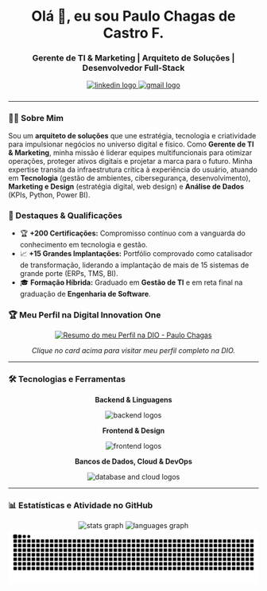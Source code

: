 <h1 align="center">Olá 👋, eu sou Paulo Chagas de Castro F.</h1>
<h3 align="center">Gerente de TI & Marketing | Arquiteto de Soluções | Desenvolvedor Full-Stack</h3>

<div align="center" style="margin-top: 1rem; margin-bottom: 1.5rem;">
  <a href="https://linkedin.com/in/paulo-chagas-de-castro-filho-0555a3213" target="_blank">
    <img src="https://img.shields.io/static/v1?message=LinkedIn&logo=linkedin&label=&color=0077B5&logoColor=white&labelColor=&style=for-the-badge" height="30" alt="linkedin logo"  />
  </a>
  <a href="mailto:castroghost2@gmail.com" target="_blank">
    <img src="https://img.shields.io/static/v1?message=Email&logo=gmail&label=&color=D14836&logoColor=white&labelColor=&style=for-the-badge" height="30" alt="gmail logo" />
  </a>
</div>

---

### 👨‍💻 Sobre Mim
Sou um **arquiteto de soluções** que une estratégia, tecnologia e criatividade para impulsionar negócios no universo digital e físico. Como **Gerente de TI & Marketing**, minha missão é liderar equipes multifuncionais para otimizar operações, proteger ativos digitais e projetar a marca para o futuro. Minha expertise transita da infraestrutura crítica à experiência do usuário, atuando em **Tecnologia** (gestão de ambientes, cibersegurança, desenvolvimento), **Marketing e Design** (estratégia digital, web design) e **Análise de Dados** (KPIs, Python, Power BI).

### 🚀 Destaques & Qualificações
- 🏆 **+200 Certificações:** Compromisso contínuo com a vanguarda do conhecimento em tecnologia e gestão.
- 📈 **+15 Grandes Implantações:** Portfólio comprovado como catalisador de transformação, liderando a implantação de mais de 15 sistemas de grande porte (ERPs, TMS, BI).
- 🎓 **Formação Híbrida:** Graduado em **Gestão de TI** e em reta final na graduação de **Engenharia de Software**.

### 🏆 Meu Perfil na Digital Innovation One
<div align="center">
  <a href="https://www.dio.me/users/paulo_chagas" target="_blank">
    <img src="LINK_DA_IMAGEM_DO_PERFIL_DIO_NO_GITHUB" alt="Resumo do meu Perfil na DIO - Paulo Chagas"/>
  </a>
  <p><i>Clique no card acima para visitar meu perfil completo na DIO.</i></p>
</div>

---

### 🛠️ Tecnologias e Ferramentas
<div align="center">
  <p><b>Backend & Linguagens</b></p>
  <img src="https://skillicons.dev/icons?i=java,spring,nodejs,go,python,rust,cpp,bash" height="50" alt="backend logos"  />
  <p><b>Frontend & Design</b></p>
  <img src="https://skillicons.dev/icons?i=react,angular,ts,js,html,css,tailwind,figma,photoshop" height="50" alt="frontend logos"  />
  <p><b>Bancos de Dados, Cloud & DevOps</b></p>
  <img src="https://skillicons.dev/icons?i=oracle,mysql,postgres,mongodb,docker,aws,azure" height="50" alt="database and cloud logos"  />
</div>

---

### 📊 Estatísticas e Atividade no GitHub

<div align="center">
  <img src="https://github-readme-stats.vercel.app/api?username=Dev-Universe-Castro&hide_title=false&hide_rank=false&show_icons=true&include_all_commits=true&count_private=true&disable_animations=false&theme=dracula&locale=pt-br&hide_border=false" height="150" alt="stats graph"  />
  <img src="https://github-readme-stats.vercel.app/api/top-langs?username=Dev-Universe-Castro&locale=pt-br&hide_title=false&layout=compact&card_width=320&langs_count=5&theme=dracula&hide_border=false" height="150" alt="languages graph"  />
</div>

<picture>
  <source media="(prefers-color-scheme: dark)" srcset="https://raw.githubusercontent.com/Dev-Universe-Castro/Dev-Universe-Castro/output/pacman-contribution-graph-dark.svg">
  <source media="(prefers-color-scheme: light)" srcset="https://raw.githubusercontent.com/Dev-Universe-Castro/Dev-Universe-Castro/output/pacman-contribution-graph.svg">
  <img alt="pacman contribution graph" src="https://raw.githubusercontent.com/Dev-Universe-Castro/Dev-Universe-Castro/output/pacman-contribution-graph.svg">
</picture>
